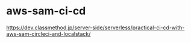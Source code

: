 aws-sam-ci-cd
=============

https://dev.classmethod.jp/server-side/serverless/practical-ci-cd-with-aws-sam-circleci-and-localstack/
